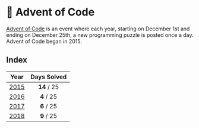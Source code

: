 # :christmas_tree: Advent of Code

[Advent of Code](http://adventofcode.com) is an event where each year, starting on December 1st and ending on December 25th, a new programming puzzle is posted once a day. Advent of Code began in 2015.

## Index

| Year | Days Solved |
|:---:|:---:|
| [2015](2015/) | **14** / 25 |
| [2016](2016/) | **4** / 25 |
| [2017](2017/) | **6** / 25 |
| [2018](2018/) | **9** / 25 |